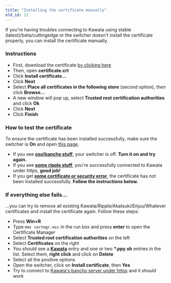 ```yaml
---
title: "Installing the certificate manually"
old_id: 12
---
```

If you're having troubles connecting to Kawata using stable (latest)/beta/cuttingedge or the switcher doesn't install the certificate properly, you can install the certificate manually.

### Instructions
- First, download the certificate [by clicking here](/static/cert.crt)
- Then, open **certificate.crt**
- Click **Install certificate...**
- Click **Next**
- Select **Place all certificates in the following store** (second option), then click **Browse...**
- A new window will pop up, select **Trusted root certification authorities** and click **Ok**
- Click **Next**
- Click **Finish**

### How to test the certificate
To ensure the certificate has been installed successfully, make sure the switcher is **On** and open [this page](https://c.ppy.sh).  

- If you see **[osu!bancho stuff](http://y.zxq.co/ubfzty.png)**, your switcher is off. **Turn it on and try again.**  
- If you see **[some ripple stuff](http://y.zxq.co/zphobw.png)**, you're successfully connected to Kawata under https, **good job!**  
- If you get **[some certificate or security error](http://y.zxq.co/reaueu.png)**, the certificate has not been installed successfully. **Follow the instructions below.**  

### If everything else fails...
...you can try to remove all existing Kawata/Ripple/Akatsuki/Enjuu/Whatever certificates and install the certificate again. Follow these steps:

- Press **Win+R**  
- Type `mmc certmgr.msc` in the run box and press **enter** to open the Certificate Manager  
- Select **Trusted root certification authorities** on the left  
- Select **Certificates** on the right  
- You should see a **[Kawata](https://i.imgur.com/iJlLOg3.png)** entry and one or two **\*.ppy.sh** entries in the list. Select them, **right click** and click on **Delete**  
- Select all the positive options  
- Open the switcher, click on **Install certificate**, then **Yes**  
- Try to connect to [Kawata's bancho server under https](https://c.ppy.sh/) and it _should_ work  
